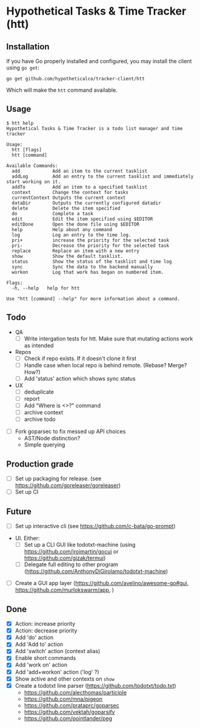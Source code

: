 # Hypothetical Tasks & Time Tracker (htt)

## Installation

If you have Go properly installed and configured, you may install the client using `go get`:

```
go get github.com/hypotheticalco/tracker-client/htt
```

Which will make the `htt` command available.

## Usage

```shell
$ htt help
Hypothetical Tasks & Time Tracker is a todo list manager and time tracker

Usage:
  htt [flags]
  htt [command]

Available Commands:
  add            Add an item to the current tasklist
  addLog         Add an entry to the current tasklist and immediately start working on it.
  addTo          Add an item to a specified tasklist
  context        Change the context for tasks
  currentContext Outputs the current context
  dataDir        Outputs the currently configured datadir
  delete         Delete the item specified
  do             Complete a task
  edit           Edit the item specified using $EDITOR
  editDone       Open the done file using $EDITOR
  help           Help about any command
  log            Log an entry to the time log.
  pri+           increase the priority for the selected task
  pri-           Decrease the priority for the selected task
  replace        Replace an item with a new entry
  show           Show the default tasklist.
  status         Show the status of the tasklist and time log
  sync           Sync the data to the backend manually
  workon         Log that work has began on numbered item.

Flags:
  -h, --help   help for htt

Use "htt [command] --help" for more information about a command.
```

## Todo
- QA
  - [ ] Write intergation tests for htt. Make sure that mutating actions work as intended
- Repos
  - [ ] Check if repo exists. If it doesn't clone it first
  - [ ] Handle case when local repo is behind remote. (Rebase? Merge? How?)
  - [ ] Add 'status' action which shows sync status
- UX
  - [ ] deduplicate
  - [ ] report
  - [ ] Add "Where is <>?" command
  - [ ] archive context
  - [ ] archive todo
- [ ] Fork goparsec to fix messed up API choices
  - AST/Node distinction? 
  - Simple querying

## Production grade

- [ ] Set up packaging for release. (see https://github.com/goreleaser/goreleaser)
- [ ] Set up CI

## Future

- [ ] Set up interactive cli (see https://github.com/c-bata/go-prompt)
- UI. Either:
  - [ ] Set up a CLI GUI like todotxt-machine (using https://github.com/jroimartin/gocui or https://github.com/gizak/termui) 
  - [ ] Delegate full editing to other program (https://github.com/AnthonyDiGirolamo/todotxt-machine)
- [ ] Create a GUI app layer (https://github.com/avelino/awesome-go#gui, https://github.com/murlokswarm/app, )

## Done


- [x] Action: increase priority
- [x] Action: decrease priority
- [x] Add 'do' action
- [x] Add 'Add to' action
- [x] Add 'switch' action (context alias)
- [x] Enable short commands
- [x] Add 'work on' action
- [x] Add 'add+workon' action ('log' ?)
- [x] Show active and other contexts on `show`
- [x] Create a todotxt line parser (https://github.com/todotxt/todo.txt)
  - https://github.com/alecthomas/participle
  - https://github.com/mna/pigeon
  - https://github.com/prataprc/goparsec
  - https://github.com/vektah/goparsify
  - https://github.com/pointlander/peg
